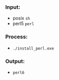 ### Input:
* posix `sh`
* perl5 `perl`
### Process:
* `./install_perl.exe`  
### Output:
* `perl6`  
